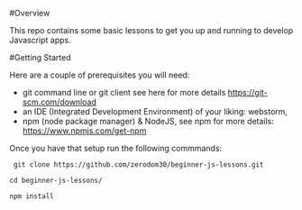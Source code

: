 #Overview 

This repo contains some basic lessons to get you up and running to develop Javascript apps.

#Getting Started

Here are a couple of prerequisites you will need:

- git command line or git client see here for more details https://git-scm.com/download
- an IDE (Integrated Development Environment) of your liking: webstorm,
- npm (node package manager) & NodeJS, see npm for more details: https://www.npmjs.com/get-npm

Once you have that setup run the following commmands: 

` git clone https://github.com/zerodom30/beginner-js-lessons.git`

`cd beginner-js-lessons/`

`npm install` 
   

  